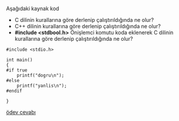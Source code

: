 Aşağıdaki kaynak kod

+ C dilinin kurallarına göre derlenip çalıştırıldığında ne olur?
+ C++ dilinin kurallarına göre derlenip çalıştırıldığında ne olur?
+ **#include <stdbool.h>** Önişlemci komutu koda eklenerek C dilinin kurallarına göre derlenip çalıştırıldığında ne olur?
   
```
#include <stdio.h>

int main()
{
#if true
	printf("dogru\n");
#else
	printf("yanlis\n");
#endif

}
```

[ödev cevabı](https://vimeo.com/362520568)
